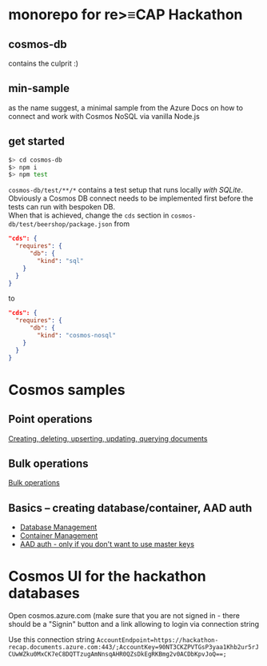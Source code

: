 # monorepo for re>≡CAP Hackathon

## cosmos-db

contains the culprit :)

## min-sample

as the name suggest, a minimal sample from the Azure Docs on how to connect and work with Cosmos NoSQL via vanilla Node.js

## get started

```bash
$> cd cosmos-db
$> npm i
$> npm test
```

`cosmos-db/test/**/*` contains a test setup that runs locally _with SQLite_.  
Obviously a Cosmos DB connect needs to be implemented first before the tests can run with bespoken DB.  
When that is achieved, change the `cds` section in `cosmos-db/test/beershop/package.json` from

```json
"cds": {
  "requires": {
      "db": {
        "kind": "sql"
    }
  }
}
```

to

```json
"cds": {
  "requires": {
      "db": {
        "kind": "cosmos-nosql"
    }
  }
}
```

# Cosmos samples
## Point operations
[Creating, deleting, upserting, updating, querying documents](https://github.com/Azure/azure-sdk-for-js/blob/main/sdk/cosmosdb/cosmos/samples/v3/javascript/ItemManagement.js)

## Bulk operations
[Bulk operations](https://github.com/Azure/azure-sdk-for-js/blob/main/sdk/cosmosdb/cosmos/samples/v3/javascript/Bulk.js)

## Basics – creating database/container, AAD auth
- [Database Management](https://github.com/Azure/azure-sdk-for-js/blob/main/sdk/cosmosdb/cosmos/samples/v3/javascript/DatabaseManagement.js)
- [Container Management]( https://github.com/Azure/azure-sdk-for-js/blob/main/sdk/cosmosdb/cosmos/samples/v3/javascript/ContainerManagement.js)
- [AAD auth - only if you don't want to use master keys](https://github.com/Azure/azure-sdk-for-js/blob/main/sdk/cosmosdb/cosmos/samples/v3/javascript/AADAuth.js)

# Cosmos UI for the hackathon databases
Open cosmos.azure.com (make sure that you are not signed in - there should be a "Signin" button and a link allowing to login via connection string

Use this connection string `AccountEndpoint=https://hackathon-recap.documents.azure.com:443/;AccountKey=90NT3CKZPVTGsP3yaa1Khb2ur5rJCUwWZku0MxCK7eC8DQTTzugAmNnsqAHR0QZsDkEgRKBmg2v0ACDbKpvJoQ==;`
